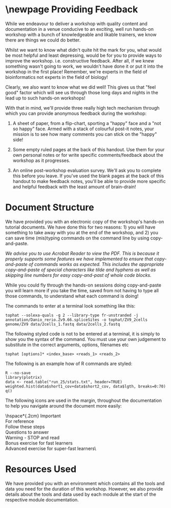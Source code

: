 \newpage
Providing Feedback
==================

While we endeavour to deliver a workshop with quality content and
documentation in a venue conducive to an exciting, well run hands-on
workshop with a bunch of knowledgeable and likable trainers, we know
there are things we could do better.

Whilst we want to know what didn't quite hit the mark for you, what
would be most helpful and least depressing, would be for you to provide
ways to improve the workshop. i.e. constructive feedback. After all, if
we knew something wasn't going to work, we wouldn't have done it or put
it into the workshop in the first place! Remember, we're experts in the
field of bioinformatics not experts in the field of biology!

Clearly, we also want to know what we did well! This gives us that "feel
good" factor which will see us through those long days and nights in the
lead up to such hands-on workshops!

With that in mind, we'll provide three really high tech mechanism
through which you can provide anonymous feedback during the workshop:

1.  A sheet of paper, from a flip-chart, sporting a "happy" face and a
    "not so happy" face. Armed with a stack of colourful post-it notes,
    your mission is to see how many comments you can stick on the
    "happy" side!

2.  Some empty ruled pages at the back of this handout. Use them for
    your own personal notes or for write specific comments/feedback
    about the workshop as it progresses.

3.  An online post-workshop evaluation survey. We'll ask you to complete
    this before you leave. If you've used the blank pages at the back of
    this handout to make feedback notes, you'll be able to provide more
    specific and helpful feedback with the least amount of brain-drain!

Document Structure
==================

We have provided you with an electronic copy of the workshop's hands-on
tutorial documents. We have done this for two reasons: 1) you will have
something to take away with you at the end of the workshop, and 2) you
can save time (mis)typing commands on the command line by using
copy-and-paste.

*We advise you to use Acrobat Reader to view the PDF. This is because it
properly supports some features we have implemented to ensure that
copy-and-paste of commands works as expected. This includes the
appropriate copy-and-paste of special characters like tilde and hyphens
as well as skipping line numbers for easy copy-and-past of whole code
blocks.*

While you could fly through the hands-on sessions doing copy-and-paste
you will learn more if you take the time, saved from not having to type
all those commands, to understand what each command is doing!

The commands to enter at a terminal look something like this:

    tophat --solexa-quals -g 2 --library-type fr-unstranded -j annotation/Danio_rerio.Zv9.66.spliceSites -o tophat/ZV9_2cells genome/ZV9 data/2cells_1.fastq data/2cells_2.fastq

The following styled code is not to be entered at a terminal, it is
simply to show you the syntax of the command. You must use your own
judgement to substitute in the correct arguments, options, filenames etc

``` {style="command_syntax"}
tophat [options]* <index_base> <reads_1> <reads_2>
```

The following is an example how of R commands are styled:

``` {style="R"}
R --no-save
library(plotrix) 
data <- read.table("run_25/stats.txt", header=TRUE) 
weighted.hist(data$short1_cov+data$short2_cov, data$lgth, breaks=0:70)
q()
```

The following icons are used in the margin, throughout the documentation
to help you navigate around the document more easily:

\hspace*{.2cm}
Important\
For reference\
Follow these steps\
Questions to answer\
Warning - STOP and read\
Bonus exercise for fast learners\
Advanced exercise for super-fast learners\

Resources Used
==============

We have provided you with an environment which contains all the tools
and data you need for the duration of this workshop. However, we also
provide details about the tools and data used by each module at the
start of the respective module documentation.
